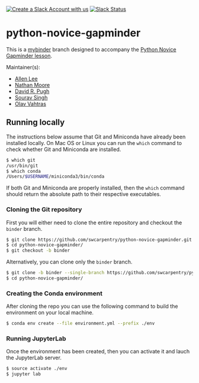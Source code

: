 [![Create a Slack Account with us](https://img.shields.io/badge/Create_Slack_Account-The_Carpentries-071159.svg)](https://swc-slack-invite.herokuapp.com/) 
[![Slack Status](https://img.shields.io/badge/Slack_Channel-swc--py--gapminder-E01563.svg)](https://swcarpentry.slack.com/messages/C9X4W03KL) 

python-novice-gapminder
=======================

This is a [mybinder](https://gke.mybinder.org/) branch designed to accompany the 
[Python Novice Gapminder lesson](https://swcarpentry.github.io/python-novice-gapminder/). 

Maintainer(s):

* [Allen Lee][lee-allen]
* [Nathan Moore][moore-nathan]
* [David R. Pugh][david-pugh]
* [Sourav Singh][singh-sourav]
* [Olav Vahtras][olav-vahtras]

[lee-allen]: https://software-carpentry.org/team/#lee-allen
[moore-nathan]: https://software-carpentry.org/team/#moore_nathan
[singh-sourav]: https://software-carpentry.org/team/#singh-sourav
[olav-vahtras]: https://software-carpentry.org/team/#vahtras_olav
[david-pugh]: https://github.com/davidrpugh

## Running locally

The instructions below assume that Git and Miniconda have already been installed locally. On Mac 
OS or Linux you can run the `which` command to check whether Git and Miniconda are installed.

```bash
$ which git
/usr/bin/git
$ which conda
/Users/$USERNAME/miniconda3/bin/conda
```

If both Git and Miniconda are properly installed, then the `which` command should return the 
absolute path to their respective executables.

### Cloning the Git repository

First you will either need to clone the entire repository and checkout the `binder` branch.

```bash
$ git clone https://github.com/swcarpentry/python-novice-gapminder.git
$ cd python-novice-gapminder/
$ git checkout -b binder
```

Alternatively, you can clone only the `binder` branch.

```bash
$ git clone -b binder --single-branch https://github.com/swcarpentry/python-novice-gapminder.git
$ cd python-novice-gapminder/
```

### Creating the Conda environment

After cloning the repo you can use the following command to build the environment on your local machine.

```bash
$ conda env create --file environment.yml --prefix ./env
```

### Running JupyterLab

Once the environment has been created, then you can activate it and lauch the JupyterLab server.

```bash
$ source activate ./env
$ jupyter lab
``` 

